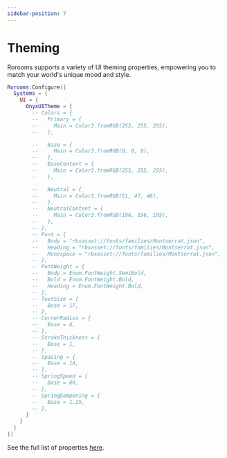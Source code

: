 ```yaml
---
sidebar-position: 7
---
```


# Theming

Rorooms supports a variety of UI theming properties, empowering you to match your world's unique mood and style.

```lua
Rorooms:Configure({
  Systems = {
    UI = {
      OnyxUITheme = {
        -- Colors = {
        --   Primary = {
        --     Main = Color3.fromRGB(255, 255, 255),
        --   },

        --   Base = {
        --     Main = Color3.fromRGB(0, 0, 0),
        --   },
        --   BaseContent = {
        --     Main = Color3.fromRGB(255, 255, 255),
        --   },

        --   Neutral = {
        --     Main = Color3.fromRGB(51, 47, 46),
        --   },
        --   NeutralContent = {
        --     Main = Color3.fromRGB(196, 196, 195),
        --   },
        -- },
        -- Font = {
        --   Body = "rbxasset://fonts/families/Montserrat.json",
        --   Heading = "rbxasset://fonts/families/Montserrat.json",
        --   Monospace = "rbxasset://fonts/families/Montserrat.json",
        -- },
        -- FontWeight = {
        --   Body = Enum.FontWeight.SemiBold,
        --   Bold = Enum.FontWeight.Bold,
        --   Heading = Enum.FontWeight.Bold,
        -- },
        -- TextSize = {
        --   Base = 17,
        -- },
        -- CornerRadius = {
        --   Base = 6,
        -- },
        -- StrokeThickness = {
        --   Base = 1,
        -- },
        -- Spacing = {
        --   Base = 14,
        -- },
        -- SpringSpeed = {
        --   Base = 60,
        -- },
        -- SpringDampening = {
        --   Base = 1.25,
        -- },
      }
    }
  }
})
```

See the full list of properties [here](https://github.com/loneka/onyx-ui/blob/main/src/Themer/ThemeSpec.luau).
